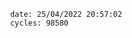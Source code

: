 

                date: 25/04/2022 20:57:02
                cycles: 98580

                         